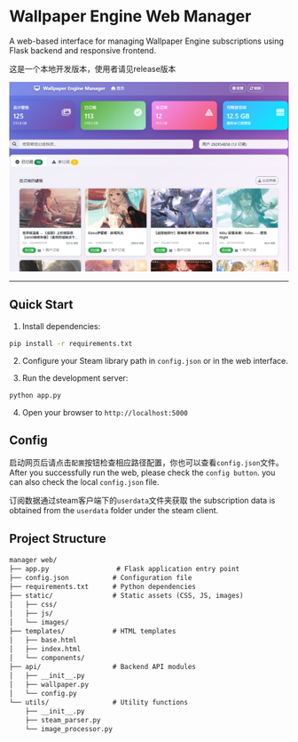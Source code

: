 # Wallpaper Engine Web Manager

A web-based interface for managing Wallpaper Engine subscriptions using Flask backend and responsive frontend.

这是一个本地开发版本，使用者请见release版本

![demo](static/img/demo.png)

---

## Quick Start

1. Install dependencies:
```bash
pip install -r requirements.txt
```

2. Configure your Steam library path in `config.json` or in the web interface.

3. Run the development server:
```bash
python app.py
```

4. Open your browser to `http://localhost:5000`

## Config
启动网页后请点击`配置`按钮检查相应路径配置，你也可以查看`config.json`文件。
After you successfully run the web, please check the `config button`.
you can also check the local `config.json` file.

订阅数据通过steam客户端下的`userdata`文件夹获取
the subscription data is obtained from the `userdata` folder under the steam client.

## Project Structure

```
manager web/
├── app.py                 # Flask application entry point
├── config.json           # Configuration file
├── requirements.txt      # Python dependencies
├── static/               # Static assets (CSS, JS, images)
│   ├── css/
│   ├── js/
│   └── images/
├── templates/            # HTML templates
│   ├── base.html
│   ├── index.html
│   └── components/
├── api/                  # Backend API modules
│   ├── __init__.py
│   ├── wallpaper.py
│   └── config.py
└── utils/                # Utility functions
    ├── __init__.py
    ├── steam_parser.py
    └── image_processor.py
```
